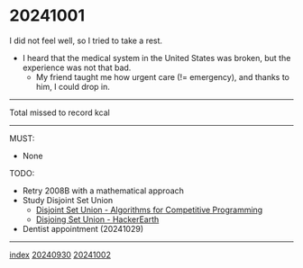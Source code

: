 <head><meta name="viewport" content="width=device-width, initial-scale=1.0, user-scalable=yes" /><meta charset="UTF-8"></head>

# 20241001

I did not feel well, so I tried to take a rest.

- I heard that the medical system in the United States was broken, but the experience was not that bad.
	- My friend taught me how urgent care (!= emergency), and thanks to him, I could drop in.

---

Total missed to record kcal

---

MUST:

- None

TODO:

- Retry 2008B with a mathematical approach
- Study Disjoint Set Union
	- [Disjoint Set Union - Algorithms for Competitive Programming](https://cp-algorithms.com/data_structures/disjoint_set_union.html)
	- [Disjoing Set Union - HackerEarth](https://www.hackerearth.com/practice/notes/abhinav92003/disjoint-set-union/)
- Dentist appointment (20241029)

---

[index](../../index.html)
[20240930](../09/20240930.html)
[20241002](20241002.html)
